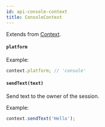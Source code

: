 ```yaml
---
id: api-console-context
title: ConsoleContext
---
```


Extends from [Context](api-context).

#### `platform`

Example:

```js
context.platform; // 'console'
```

#### `sendText(text)`

Send text to the owner of the session.

Example:

```js
context.sendText('Hello');
```
